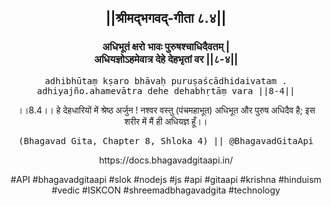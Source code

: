<center><h2>||श्रीमद्‍भगवद्‍-गीता ८.४||</h2>
<h3>अधिभूतं क्षरो भावः पुरुषश्चाधिदैवतम् |<br/>अधियज्ञोऽहमेवात्र देहे देहभृतां वर ||८-४||</h3>
<pre>adhibhūtaṃ kṣaro bhāvaḥ puruṣaścādhidaivatam .<br/>adhiyajño.ahamevātra dehe dehabhṛtāṃ vara ||8-4||</pre>
<p>।।8.4।। हे देहधारियों में श्रेष्ठ अर्जुन ! नश्वर वस्तु (पंचमहाभूत) अधिभूत और पुरुष अधिदैव है; इस शरीर में मैं ही अधियज्ञ हूँ।।</p>
<pre>(Bhagavad Gita, Chapter 8, Shloka 4) || @BhagavadGitaApi</pre><p>https://docs.bhagavadgitaapi.in/</p><p>#API #bhagavadgitaapi #slok #nodejs #js #api #gitaapi #krishna #hinduism #vedic #ISKCON #shreemadbhagavadgita #technology</p></center>
